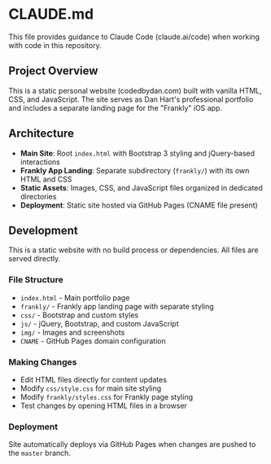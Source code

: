 # CLAUDE.md

This file provides guidance to Claude Code (claude.ai/code) when working with code in this repository.

## Project Overview

This is a static personal website (codedbydan.com) built with vanilla HTML, CSS, and JavaScript. The site serves as Dan Hart's professional portfolio and includes a separate landing page for the "Frankly" iOS app.

## Architecture

- **Main Site**: Root `index.html` with Bootstrap 3 styling and jQuery-based interactions
- **Frankly App Landing**: Separate subdirectory (`frankly/`) with its own HTML and CSS
- **Static Assets**: Images, CSS, and JavaScript files organized in dedicated directories
- **Deployment**: Static site hosted via GitHub Pages (CNAME file present)

## Development

This is a static website with no build process or dependencies. All files are served directly.

### File Structure
- `index.html` - Main portfolio page
- `frankly/` - Frankly app landing page with separate styling
- `css/` - Bootstrap and custom styles
- `js/` - jQuery, Bootstrap, and custom JavaScript
- `img/` - Images and screenshots
- `CNAME` - GitHub Pages domain configuration

### Making Changes
- Edit HTML files directly for content updates
- Modify `css/style.css` for main site styling
- Modify `frankly/styles.css` for Frankly page styling
- Test changes by opening HTML files in a browser

### Deployment
Site automatically deploys via GitHub Pages when changes are pushed to the `master` branch.